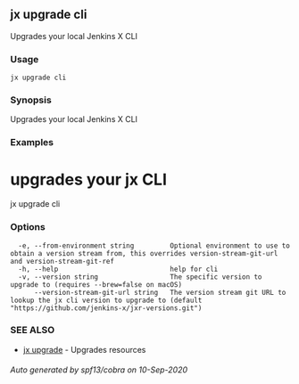 ## jx upgrade cli

Upgrades your local Jenkins X CLI

### Usage

```
jx upgrade cli
```

### Synopsis

Upgrades your local Jenkins X CLI

### Examples

  # upgrades your jx CLI
  jx upgrade cli

### Options

```
  -e, --from-environment string         Optional environment to use to obtain a version stream from, this overrides version-stream-git-url and version-stream-git-ref
  -h, --help                            help for cli
  -v, --version string                  The specific version to upgrade to (requires --brew=false on macOS)
      --version-stream-git-url string   The version stream git URL to lookup the jx cli version to upgrade to (default "https://github.com/jenkins-x/jxr-versions.git")
```

### SEE ALSO

* [jx upgrade](jx_upgrade.md)	 - Upgrades resources

###### Auto generated by spf13/cobra on 10-Sep-2020
